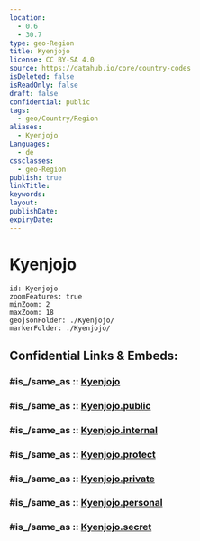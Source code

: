 ```yaml
---
location:
  - 0.6
  - 30.7
type: geo-Region
title: Kyenjojo
license: CC BY-SA 4.0
source: https://datahub.io/core/country-codes
isDeleted: false
isReadOnly: false
draft: false
confidential: public
tags:
  - geo/Country/Region
aliases:
  - Kyenjojo
Languages:
  - de
cssclasses:
  - geo-Region
publish: true
linkTitle:
keywords:
layout:
publishDate:
expiryDate:
---
```


# Kyenjojo

```leaflet
id: Kyenjojo
zoomFeatures: true 
minZoom: 2 
maxZoom: 18
geojsonFolder: ./Kyenjojo/
markerFolder: ./Kyenjojo/
```


## Confidential Links & Embeds: 

### #is_/same_as :: [Kyenjojo](/_Standards/Earth/Continent/Africa/Africa~Central/Uganda/regions~Uganda/Uganda~West/Kyenjojo.md) 

### #is_/same_as :: [Kyenjojo.public](/_public/Earth/Continent/Africa/Africa~Central/Uganda/regions~Uganda/Uganda~West/Kyenjojo.public.md) 

### #is_/same_as :: [Kyenjojo.internal](/_internal/Earth/Continent/Africa/Africa~Central/Uganda/regions~Uganda/Uganda~West/Kyenjojo.internal.md) 

### #is_/same_as :: [Kyenjojo.protect](/_protect/Earth/Continent/Africa/Africa~Central/Uganda/regions~Uganda/Uganda~West/Kyenjojo.protect.md) 

### #is_/same_as :: [Kyenjojo.private](/_private/Earth/Continent/Africa/Africa~Central/Uganda/regions~Uganda/Uganda~West/Kyenjojo.private.md) 

### #is_/same_as :: [Kyenjojo.personal](/_personal/Earth/Continent/Africa/Africa~Central/Uganda/regions~Uganda/Uganda~West/Kyenjojo.personal.md) 

### #is_/same_as :: [Kyenjojo.secret](/_secret/Earth/Continent/Africa/Africa~Central/Uganda/regions~Uganda/Uganda~West/Kyenjojo.secret.md)

